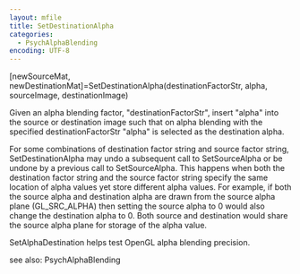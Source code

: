 ```yaml
---
layout: mfile
title: SetDestinationAlpha
categories:
  - PsychAlphaBlending
encoding: UTF-8
---
```


[newSourceMat, newDestinationMat]=SetDestinationAlpha(destinationFactorStr, alpha, sourceImage, destinationImage)

Given an alpha blending factor, "destinationFactorStr", insert "alpha"
into the source or destination image such that on alpha blending with the
specified destinationFactorStr "alpha" is selected as the destination
alpha.

For some combinations of destination factor string and source factor
string, SetDestinationAlpha may undo a subsequent call to SetSourceAlpha
or be undone by a previous call to SetSourceAlpha.  This happens when
both the destination factor string and the source factor string specify
the same location of alpha values yet store different alpha values.  For
example, if both the source alpha and destination alpha are drawn from
the source alpha plane (GL\_SRC\_ALPHA)  then setting the source alpha to 0
would also change the destination alpha to 0. Both source and destination
would share the source alpha plane for storage of the alpha value.

SetAlphaDestination helps test OpenGL alpha blending precision.

see also: PsychAlphaBlending